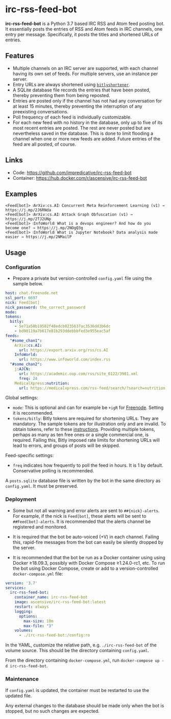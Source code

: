 # irc-rss-feed-bot
**irc-rss-feed-bot** is a Python 3.7 based IRC RSS and Atom feed posting bot.
It essentially posts the entries of RSS and Atom feeds in IRC channels, one entry per message.
Specifically, it posts the titles and shortened URLs of entries.

## Features
* Multiple channels on an IRC server are supported, with each channel having its own set of feeds.
For multiple servers, use an instance per server.
* Entry URLs are always shortened using [`bitlyshortener`](https://github.com/impredicative/bitlyshortener/).
* A SQLite database file records the entries that have been posted, thereby preventing them from being reposted.
* Entries are posted only if the channel has not had any conversation for at least 15 minutes, thereby preventing the
interruption of any preexisting conversations.
* Poll frequency of each feed is individually customizable.
* For each new feed with no history in the database, only up to five of its most recent entries are posted.
The rest are never posted but are nevertheless saved in the database.
This is done to limit flooding a channel when one or more new feeds are added.
Future entries of the feed are all posted, of course.

## Links
* Code: https://github.com/impredicative/irc-rss-feed-bot
* Container: https://hub.docker.com/r/ascensive/irc-rss-feed-bot

## Examples
```text
<Feed[bot]> ⧘ArXiv:cs.AI⧙ Concurrent Meta Reinforcement Learning (v1) → https://j.mp/2J6RNda
<Feed[bot]> ⧘ArXiv:cs.AI⧙ Attack Graph Obfuscation (v1) → https://j.mp/2TJ2UNp
<Feed[bot]> ⧘InfoWorld⧙ What is a devops engineer? And how do you become one? → https://j.mp/2NOgQ3g
<Feed[bot]> ⧘InfoWorld⧙ What is Jupyter Notebook? Data analysis made easier → https://j.mp/2NMailP
```

## Usage
### Configuration
* Prepare a private but version-controlled `config.yaml` file using the sample below.
```yaml
host: chat.freenode.net
ssl_port: 6697
nick: Feed[bot]
nick_password: the_correct_password
mode:
tokens:
  bitly:
    - 5e71a58b19582f48edcb0235637ac3536dd3b6dc
    - bd90119a7b617e81b293ddebbbfed3e955eac5af
feeds:
  "#some_chan1":
    ArXiv:cs.AI:
      url: https://export.arxiv.org/rss/cs.AI
    InfoWorld:
      url: https://www.infoworld.com/index.rss
  "#some_chan2":
    j:AJCN:
      url: https://academic.oup.com/rss/site_6122/3981.xml
      freq: 24
    MedicalXpress:nutrition:
      url: https://medicalxpress.com/rss-feed/search/?search=nutrition
```

Global settings:
* `mode`: This is optional and can for example be `+igR` for [Freenode](https://freenode.net/kb/answer/usermodes).
Setting it is recommended.
* `tokens/bitly`: Bitly tokens are required for shortening URLs. They are mandatory.
The sample tokens are for illustration only and are invalid.
To obtain tokens, refer to these [instructions](https://github.com/impredicative/bitlyshortener#usage).
Providing multiple tokens, perhaps as many as ten free ones or a single commercial one, is required.
Failing this, Bitly imposed rate limits for shortening URLs will lead to errors, and groups of posts will be skipped.

Feed-specific settings:
* `freq` indicates how frequently to poll the feed in hours. It is 1 by default. Conservative polling is recommended.

A `posts.sqlite` database file is written by the bot in the same directory as `config.yaml`. It must be preserved.

### Deployment
* Some but not all warning and error alerts are sent to `##{nick}-alerts`.
For example, if the nick is `Feed[bot]`, these alerts will be sent to `##Feed[bot]-alerts`.
It is recommended that the alerts channel be registered and monitored.

* It is required that the bot be auto-voiced (+V) in each channel.
Failing this, rapid-fire messages from the bot can easily be silently dropped by the server.

* It is recommended that the bot be run as a Docker container using using Docker ≥18.09.3, possibly with
Docker Compose ≥1.24.0-rc1, etc.
To run the bot using Docker Compose, create or add to a version-controlled `docker-compose.yml` file:
```yaml
version: '3.7'
services:
  irc-rss-feed-bot:
    container_name: irc-rss-feed-bot
    image: ascensive/irc-rss-feed-bot:latest
    restart: always
    logging:
      options:
        max-size: 10m
        max-file: "3"
    volumes:
      - ./irc-rss-feed-bot:/config:ro
```
In the YAML, customize the relative path, e.g. `./irc-rss-feed-bot` of the volume source.
This should be the directory containing `config.yaml`.

From the directory containing `docker-compose.yml`, run `docker-compose up -d irc-rss-feed-bot`.

### Maintenance

If `config.yaml` is updated, the container must be restarted to use the updated file.

Any external changes to the database should be made only when the bot is stopped, but no such changes are expected.
